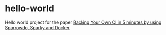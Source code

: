 # hello-world

Hello world project for the paper [Backing Your Own CI in 5 minutes by using Sparrowdo, Sparky and Docker ](https://dev.to/melezhik/backing-your-own-ci-in-5-minutes-by-using-sparrowdo-sparky-and-docker-3ap)

